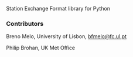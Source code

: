 Station Exchange Format library for Python

### Contributors

Breno Melo, University of Lisbon, bfmelo@fc.ul.pt

Philip Brohan, UK Met Office
